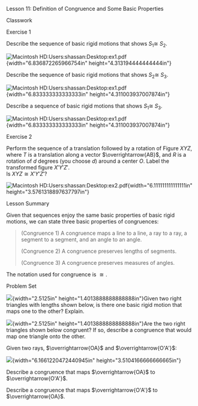 Lesson 11: Definition of Congruence and Some Basic Properties

Classwork

Exercise 1

Describe the sequence of basic rigid motions that shows
$S_{1} \cong \ S_{2}$.

![Macintosh
HD:Users:shassan:Desktop:ex1.pdf](.\grade8lessonsmd\media/media/image1.emf){width="6.836872265966754in"
height="4.313194444444444in"}

Describe the sequence of basic rigid motions that shows
$S_{2} \cong \ S_{3}.$

![Macintosh
HD:Users:shassan:Desktop:ex1.pdf](.\grade8lessonsmd\media/media/image1.emf){width="6.833333333333333in"
height="4.311003937007874in"}

Describe a sequence of basic rigid motions that shows
$S_{1} \cong \ S_{3}$.

![Macintosh
HD:Users:shassan:Desktop:ex1.pdf](.\grade8lessonsmd\media/media/image1.emf){width="6.833333333333333in"
height="4.311003937007874in"}

Exercise 2

Perform the sequence of a translation followed by a rotation of Figure
$XYZ$, where $T$ is a translation along a vector $\overrightarrow{AB}$,
and $R$ is a rotation of $d$ degrees (you choose $d$) around a center
$O$. Label the transformed figure $X'Y'Z'$.\
Is $XYZ \cong X'Y'Z'$?

![Macintosh
HD:Users:shassan:Desktop:ex2.pdf](.\grade8lessonsmd\media/media/image2.emf){width="6.111111111111111in"
height="3.5761318897637797in"}

Lesson Summary

Given that sequences enjoy the same basic properties of basic rigid
motions, we can state three basic properties of congruences:

> (Congruence 1) A congruence maps a line to a line, a ray to a ray, a
> segment to a segment, and an angle to an angle.
>
> (Congruence 2) A congruence preserves lengths of segments.
>
> (Congruence 3) A congruence preserves measures of angles.

The notation used for congruence is $\cong .$

Problem Set

![](.\grade8lessonsmd\media/media/image3.png){width="2.5125in"
height="1.4013888888888888in"}Given two right triangles with lengths
shown below, is there one basic rigid motion that maps one to the other?
Explain.

![](.\grade8lessonsmd\media/media/image3.png){width="2.5125in"
height="1.4013888888888888in"}Are the two right triangles shown below
congruent? If so, describe a congruence that would map one triangle onto
the other.

Given two rays, $\overrightarrow{OA}$ and $\overrightarrow{O'A'}$:

![](.\grade8lessonsmd\media/media/image4.png){width="6.1661220472440945in"
height="3.5104166666666665in"}

Describe a congruence that maps $\overrightarrow{OA}$ to
$\overrightarrow{O'A'}$.

Describe a congruence that maps $\overrightarrow{O'A'}$ to
$\overrightarrow{OA}$.
